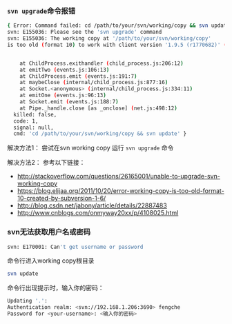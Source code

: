 
### `svn upgrade`命令报错

```bash
{ Error: Command failed: cd /path/to/your/svn/working/copy && svn update
svn: E155036: Please see the 'svn upgrade' command
svn: E155036: The working copy at '/path/to/your/svn/working/copy'
is too old (format 10) to work with client version '1.9.5 (r1770682)' (expects format 31). You need to upgrade the working copy first.


    at ChildProcess.exithandler (child_process.js:206:12)
    at emitTwo (events.js:106:13)
    at ChildProcess.emit (events.js:191:7)
    at maybeClose (internal/child_process.js:877:16)
    at Socket.<anonymous> (internal/child_process.js:334:11)
    at emitOne (events.js:96:13)
    at Socket.emit (events.js:188:7)
    at Pipe._handle.close [as _onclose] (net.js:498:12)
  killed: false,
  code: 1,
  signal: null,
  cmd: 'cd /path/to/your/svn/working/copy && svn update' }
```

解决方法1：
尝试在svn working copy 运行 `svn upgrade` 命令

解决方法2：
参考以下链接：
- http://stackoverflow.com/questions/26165001/unable-to-upgrade-svn-working-copy
- https://blog.elijaa.org/2011/10/20/error-working-copy-is-too-old-format-10-created-by-subversion-1-6/
- http://blog.csdn.net/jabony/article/details/22887483
- http://www.cnblogs.com/onmyway20xx/p/4108025.html


### svn无法获取用户名或密码

```bash
svn: E170001: Can't get username or password
```

命令行进入working copy根目录

```bash
svn update
```

命令行出现提示时，输入你的密码：

```bash
Updating '.':
Authentication realm: <svn://192.168.1.206:3690> fengche
Password for <your-username>: <输入你的密码>
```
